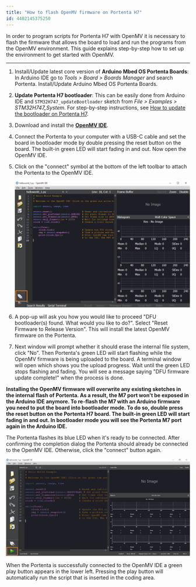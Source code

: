 ```yaml
---
title: "How to flash OpenMV firmware on Portenta H7"
id: 4402145375250
---
```


In order to program scripts for Portenta H7 with OpenMV it is necessary to flash the firmware that allows the board to load and run the programs from the OpenMV environment. This guide explains step-by-step how to set up the environment to get started with OpenMV.

---

1. Install/Update latest core version of **Arduino Mbed OS Portenta Boards**: In Arduino IDE go to *Tools > Board > Boards Manager* and search Portenta. Install/Update Arduino Mbed OS Portenta Boards.

2. **Update Portenta H7 bootloader**: This can be easily done from Arduino IDE and `STM32H747_updateBootloader` sketch from _File > Examples > STM32H747_System_. For step-by-step instructions, see [How to update the bootloader on Portenta H7](https://support.arduino.cc/hc/en-us/articles/4404067649554-How-to-update-the-bootloader-on-Portenta-H7).

3. Download and install the [**OpenMV IDE**](https://openmv.io/pages/download).

4. Connect the Portenta to your computer with a USB-C cable and set the board in bootloader mode by double pressing the reset button on the board. The built-in green LED will start fading in and out. Now open the OpenMV IDE.

5. Click on the "connect" symbol at the bottom of the left toolbar to attach the Portenta to the OpenMV IDE.

   ![OpenMV IDE with the connect button highlighted](img/how_to_flash_openmv_firmware_portenta.png)

6. A pop-up will ask you how you would like to proceed "DFU bootloader(s) found. What would you like to do?". Select "Reset Firmware to Release Version". This will install the latest OpenMV firmware on the Portenta.

7. Next window will prompt whether it should erase the internal file system, click "No". Then Portenta's green LED will start flashing while the OpenMV firmware is being uploaded to the board. A terminal window will open which shows you the upload progress. Wait until the green LED stops flashing and fading. You will see a message saying "DFU firmware update complete!" when the process is done.

**Installing the OpenMV firmware will overwrite any existing sketches in the internal flash of Portenta. As a result, the M7 port won't be exposed in the Arduino IDE anymore. To re-flash the M7 with an Arduino firmware you need to put the board into bootloader mode. To do so, double press the reset button on the Portenta H7 board. The built-in green LED will start fading in and out. In bootloader mode you will see the Portenta M7 port again in the Arduino IDE.**

The Portenta flashes its blue LED when it's ready to be connected. After confirming the completion dialog the Portenta should already be connected to the OpenMV IDE. Otherwise, click the "connect" button again.

![OpenMV IDE with the connect button highlighted](img/how_to_flash_openmv_firmware_portenta_1.png)

When the Portenta is successfully connected to the OpenMV IDE a green play button appears in the lower left. Pressing the play button will automatically run the script that is inserted in the coding area.
